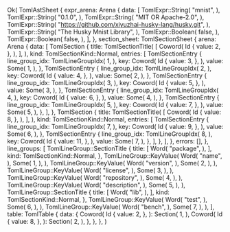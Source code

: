 Ok(
    TomlAstSheet {
        expr_arena: Arena {
            data: [
                TomlExpr::String(
                    "mnist",
                ),
                TomlExpr::String(
                    "0.1.0",
                ),
                TomlExpr::String(
                    "MIT OR Apache-2.0",
                ),
                TomlExpr::String(
                    "https://github.com/xiyuzhai-husky-lang/husky.git",
                ),
                TomlExpr::String(
                    "The Husky Mnist Library",
                ),
                TomlExpr::Boolean(
                    false,
                ),
                TomlExpr::Boolean(
                    false,
                ),
            ],
        },
        section_sheet: TomlSectionSheet {
            arena: Arena {
                data: [
                    TomlSection {
                        title: TomlSectionTitle(
                            [
                                Coword(
                                    Id {
                                        value: 2,
                                    },
                                ),
                            ],
                        ),
                        kind: TomlSectionKind::Normal,
                        entries: [
                            TomlSectionEntry {
                                line_group_idx: TomlLineGroupIdx(
                                    1,
                                ),
                                key: Coword(
                                    Id {
                                        value: 3,
                                    },
                                ),
                                value: Some(
                                    1,
                                ),
                            },
                            TomlSectionEntry {
                                line_group_idx: TomlLineGroupIdx(
                                    2,
                                ),
                                key: Coword(
                                    Id {
                                        value: 4,
                                    },
                                ),
                                value: Some(
                                    2,
                                ),
                            },
                            TomlSectionEntry {
                                line_group_idx: TomlLineGroupIdx(
                                    3,
                                ),
                                key: Coword(
                                    Id {
                                        value: 5,
                                    },
                                ),
                                value: Some(
                                    3,
                                ),
                            },
                            TomlSectionEntry {
                                line_group_idx: TomlLineGroupIdx(
                                    4,
                                ),
                                key: Coword(
                                    Id {
                                        value: 6,
                                    },
                                ),
                                value: Some(
                                    4,
                                ),
                            },
                            TomlSectionEntry {
                                line_group_idx: TomlLineGroupIdx(
                                    5,
                                ),
                                key: Coword(
                                    Id {
                                        value: 7,
                                    },
                                ),
                                value: Some(
                                    5,
                                ),
                            },
                        ],
                    },
                    TomlSection {
                        title: TomlSectionTitle(
                            [
                                Coword(
                                    Id {
                                        value: 8,
                                    },
                                ),
                            ],
                        ),
                        kind: TomlSectionKind::Normal,
                        entries: [
                            TomlSectionEntry {
                                line_group_idx: TomlLineGroupIdx(
                                    7,
                                ),
                                key: Coword(
                                    Id {
                                        value: 9,
                                    },
                                ),
                                value: Some(
                                    6,
                                ),
                            },
                            TomlSectionEntry {
                                line_group_idx: TomlLineGroupIdx(
                                    8,
                                ),
                                key: Coword(
                                    Id {
                                        value: 11,
                                    },
                                ),
                                value: Some(
                                    7,
                                ),
                            },
                        ],
                    },
                ],
            },
            errors: [],
        },
        line_groups: [
            TomlLineGroup::SectionTitle {
                title: [
                    Word(
                        "package",
                    ),
                ],
                kind: TomlSectionKind::Normal,
            },
            TomlLineGroup::KeyValue(
                Word(
                    "name",
                ),
                Some(
                    1,
                ),
            ),
            TomlLineGroup::KeyValue(
                Word(
                    "version",
                ),
                Some(
                    2,
                ),
            ),
            TomlLineGroup::KeyValue(
                Word(
                    "license",
                ),
                Some(
                    3,
                ),
            ),
            TomlLineGroup::KeyValue(
                Word(
                    "repository",
                ),
                Some(
                    4,
                ),
            ),
            TomlLineGroup::KeyValue(
                Word(
                    "description",
                ),
                Some(
                    5,
                ),
            ),
            TomlLineGroup::SectionTitle {
                title: [
                    Word(
                        "lib",
                    ),
                ],
                kind: TomlSectionKind::Normal,
            },
            TomlLineGroup::KeyValue(
                Word(
                    "test",
                ),
                Some(
                    6,
                ),
            ),
            TomlLineGroup::KeyValue(
                Word(
                    "bench",
                ),
                Some(
                    7,
                ),
            ),
        ],
        table: TomlTable {
            data: {
                Coword(
                    Id {
                        value: 2,
                    },
                ): Section(
                    1,
                ),
                Coword(
                    Id {
                        value: 8,
                    },
                ): Section(
                    2,
                ),
            },
        },
    },
)